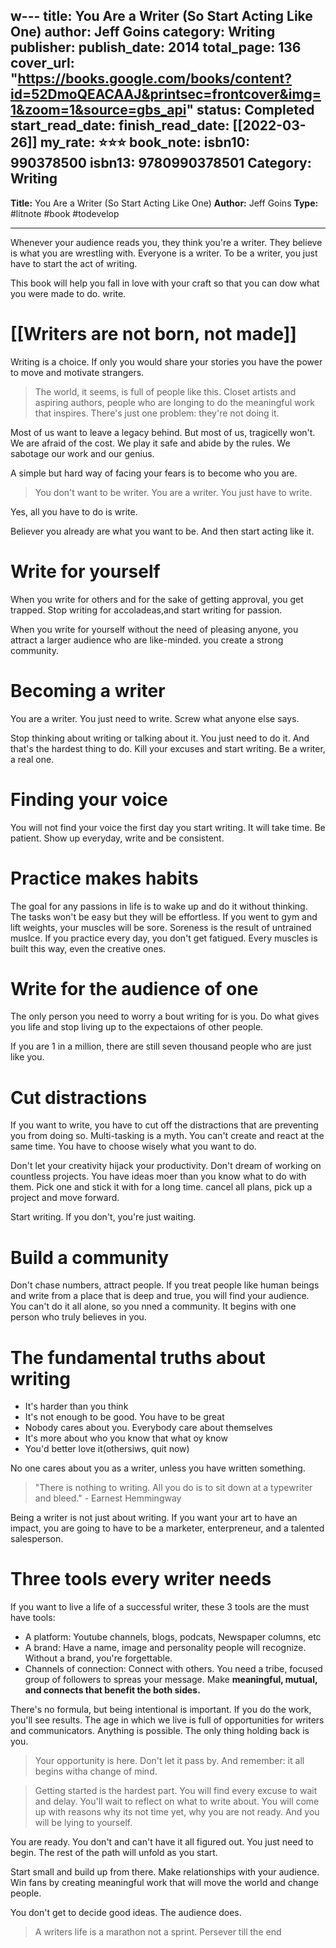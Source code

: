 w---
title: You Are a Writer (So Start Acting Like One)
author: Jeff Goins
category: Writing
publisher: 
publish_date: 2014
total_page: 136
cover_url: "https://books.google.com/books/content?id=52DmoQEACAAJ&printsec=frontcover&img=1&zoom=1&source=gbs_api"
status: Completed
start_read_date: 
finish_read_date: [[2022-03-26]]
my_rate: ⭐⭐⭐
book_note: 
isbn10: 990378500
isbn13: 9780990378501
Category: Writing
---
**Title:** You Are a Writer (So Start Acting Like One)
**Author:** Jeff Goins
**Type:** #litnote #book #todevelop 

----
Whenever your audience reads you, they think you're a writer. They believe is what you are wrestling with. Everyone is a writer. To  be a writer, you just have to start the act of writing.

This book will help you fall in love with your craft so that you can dow what you were made to do. write.

# [[Writers are not born, not made]]
Writing is a choice. If only you would share your stories you have the power to move and motivate strangers.

> The world, it seems, is full of people like this. Closet artists and aspiring authors, people who are longing to do  the meaningful work that inspires. There's just one problem: they're not doing it.

Most of us want to leave a legacy behind. But most of us, tragicelly won't. We are afraid of the cost. We play it safe and abide by the rules. We sabotage our work and our genius. 

A simple but hard way of facing your fears is to become who you are.

> You don't want to be writer. You are a writer. You just have to write.

Yes, all you have to do is write. 

Believer you already are what you want to be. And then start acting like it.


# Write for yourself
When you write for others and for the sake of getting approval, you get trapped. Stop writing for accoladeas,and start writing for passion.

When you write for yourself without the need of pleasing anyone, you attract a larger audience who are like-minded. you create a strong community.

# Becoming a writer
You are a writer. You just need to write. Screw what anyone else says.

Stop thinking about writing or talking about it. You just need to do it. And that's the hardest thing to do. Kill your excuses and start writing. Be a writer, a real one.

# Finding your voice
You will not find your voice the first day you start writing. It will take time. Be patient. Show up everyday, write and be consistent.

# Practice makes habits
The goal for any passions in life is to wake up and do it without thinking. The tasks won't be easy but they will be effortless. If you went to gym and lift weights,  your muscles will be sore. Soreness is the result of untrained muslce. If you practice every day, you don't get fatigued. Every muscles is built this way, even the creative ones.

# Write for the audience of one
The only person you need to worry a bout writing for is you. Do what gives you life and stop living up to the expectaions of other people.

If you are 1 in a million, there are still seven thousand people who are just like you.

# Cut distractions
If you want to write, you have to cut off the distractions that are preventing you from doing so. Multi-tasking is a myth. You can't create and react at the same time.  You have to choose wisely what you want to do.

Don't let your creativity hijack your productivity. Don't dream of working on countless projects. You have ideas moer than you  know what to do with them. Pick one and stick it with for  a long time. cancel all plans, pick up a  project and move forward.

Start writing. If you don't, you're just waiting.

# Build a community
Don't chase numbers, attract people. If you treat people like human beings and write from a place that is deep and true, you will find your audience. You can't do it all alone, so you nned a community. It begins with one person who truly  believes in you.

# The fundamental truths about writing
- It's harder than you think
- It's not enough to be good. You have to be great
- Nobody cares about you. Everybody care about themselves
- It's more about who you know that what  oy know
- You'd  better love it(othersiws, quit now)

No one cares about you as a writer, unless you have written something.

> "There is nothing to writing. All you do is to sit down at a typewriter and bleed." - Earnest Hemmingway

Being a writer is not just about writing. If you want your art to have an impact, you are going to have to be a marketer, enterpreneur, and a talented salesperson.

# Three tools every writer needs
If you want to live a life of a successful writer, these 3 tools are the must have tools:
- A platform: Youtube channels, blogs, podcats, Newspaper columns, etc
- A brand: Have a name, image and personality people will recognize. Without a brand, you're forgettable.
- Channels of connection: Connect with others. You need a tribe, focused group of followers to spreas your message. Make **meaningful, mutual, and connects that benefit the both sides.**


There's no formula, but being intentional is important. If you do the work, you'll see results. The age in which we live is full of opportunities for writers and communicators. Anything is possible. The only thing holding back is you. 

> Your opportunity is here. Don't let it pass by. And remember: it all begins witha change of mind.


> Getting started is the hardest part. You will find every excuse to wait and delay. You'll wait to reflect on what to write about. You will come up with reasons why its not time yet, why you are not ready. And you will be lying to yourself.

You are ready. You don't and can't have it all figured out. You just need to begin. The rest of the path will unfold as you start.

Start small and build up from there. Make relationships with your audience. Win fans by creating meaningful work that will move the world and change people.

You don't get to decide good ideas. The audience does.


> A writers life is a marathon not a sprint. Persever till the end